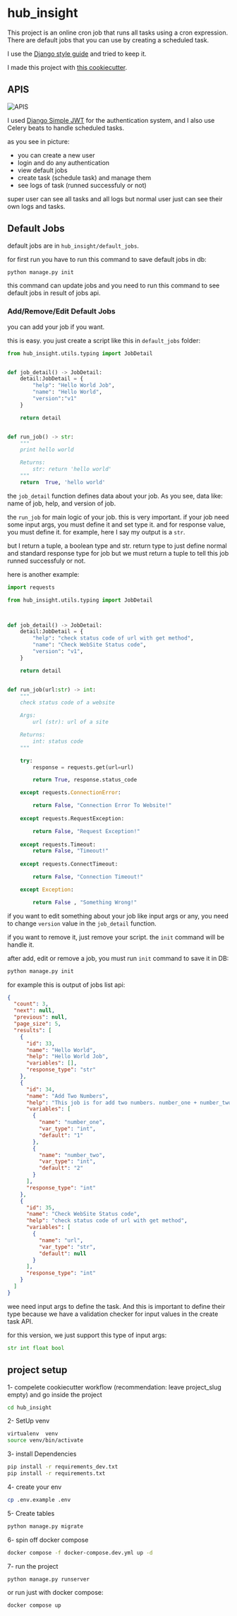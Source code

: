 # hub_insight

This project is an online cron job that runs all tasks using a cron expression. There are default jobs that you can use by creating a scheduled task.

I use the [Django style guide](https://github.com/HackSoftware/Django-Styleguide) and tried to keep it.


I made this project with [this cookiecutter](https://github.com/amirbahador-hub/django_style_guide).

## APIS

![APIS](./images/apis.png)

I used [Django Simple JWT](https://github.com/jazzband/djangorestframework-simplejwt) for the authentication system, and I also use Celery beats to handle scheduled tasks.

as you see in picture:

 - you can create a new user
 - login and do any authentication
 - view default jobs
 - create task (schedule task) and manage them
 - see logs of task (runned successfuly or not)

super user can see all tasks and all logs but normal user just can see their own logs and tasks.

## Default Jobs

default jobs are in ```hub_insight/default_jobs```.

for first run you have to run this command to save default jobs in db:
```python
python manage.py init
```

this command can update jobs and you need to run this command to see default jobs in result of jobs api.

### Add/Remove/Edit Default Jobs

you can add your job if you want.

this is easy. you just create a script like this in `default_jobs` folder:

```python
from hub_insight.utils.typing import JobDetail


def job_detail() -> JobDetail:
    detail:JobDetail = {
        "help": "Hello World Job",
        "name": "Hello World",
        "version":"v1"
    }

    return detail


def run_job() -> str:
    """
    print hello world

    Returns:
        str: return 'hello world'
    """
    return  True, 'hello world'


```

the `job_detail` function defines data about your job. As you see, data like: name of job, help, and version of job.

the `run_job` for main logic of your job. this is very important. if your job need some input args, you must define it and set type it. and for response value, you must define it. for example, here I say my output is a `str`.

but I return a tuple, a boolean type and str. return type to just define normal and standard response type for job but we must return a tuple to tell this job runned successfuly or not.

here is another example:

```python
import requests

from hub_insight.utils.typing import JobDetail



def job_detail() -> JobDetail:
    detail:JobDetail = {
        "help": "check status code of url with get method",
        "name": "Check WebSite Status code",
        "version": "v1",
    }

    return detail


def run_job(url:str) -> int:
    """
    check status code of a website

    Args:
        url (str): url of a site

    Returns:
        int: status code
    """

    try:
        response = requests.get(url=url)

        return True, response.status_code

    except requests.ConnectionError:

        return False, "Connection Error To Website!"
    
    except requests.RequestException:

        return False, "Request Exception!"
    
    except requests.Timeout:
        return False, "Timeout!"
    
    except requests.ConnectTimeout:

        return False, "Connection Timeout!"

    except Exception:

        return False , "Something Wrong!"

```

if you want to edit something about your job like input args or any, you need to change `version` value in the 
`job_detail` function. 

if you want to remove it, just remove your script. the `init` command will be handle it.

after add, edit or remove a job, you must run `init` command to save it in DB:
```bash
python manage.py init
```

for example this is output of jobs list api:
```JSON
{
  "count": 3,
  "next": null,
  "previous": null,
  "page_size": 5,
  "results": [
    {
      "id": 33,
      "name": "Hello World",
      "help": "Hello World Job",
      "variables": [],
      "response_type": "str"
    },
    {
      "id": 34,
      "name": "Add Two Numbers",
      "help": "This job is for add two numbers. number_one + number_two",
      "variables": [
        {
          "name": "number_one",
          "var_type": "int",
          "default": "1"
        },
        {
          "name": "number_two",
          "var_type": "int",
          "default": "2"
        }
      ],
      "response_type": "int"
    },
    {
      "id": 35,
      "name": "Check WebSite Status code",
      "help": "check status code of url with get method",
      "variables": [
        {
          "name": "url",
          "var_type": "str",
          "default": null
        }
      ],
      "response_type": "int"
    }
  ]
}
```

wee need input args to define the task. And this is important to define their type because we have a validation checker for input values in the create task API.

for this version, we just support this type of input args:
```python
str int float bool
```

## project setup

1- compelete cookiecutter workflow (recommendation: leave project_slug empty) and go inside the project
```bash
cd hub_insight
```

2- SetUp venv
```bash
virtualenv  venv
source venv/bin/activate
```

3- install Dependencies
```bash
pip install -r requirements_dev.txt
pip install -r requirements.txt
```

4- create your env
```bash
cp .env.example .env
```

5- Create tables
```bash
python manage.py migrate
```

6- spin off docker compose
```bash
docker compose -f docker-compose.dev.yml up -d
```

7- run the project
```bash
python manage.py runserver
```

or run just with docker compose:

```bash
docker compose up
```

